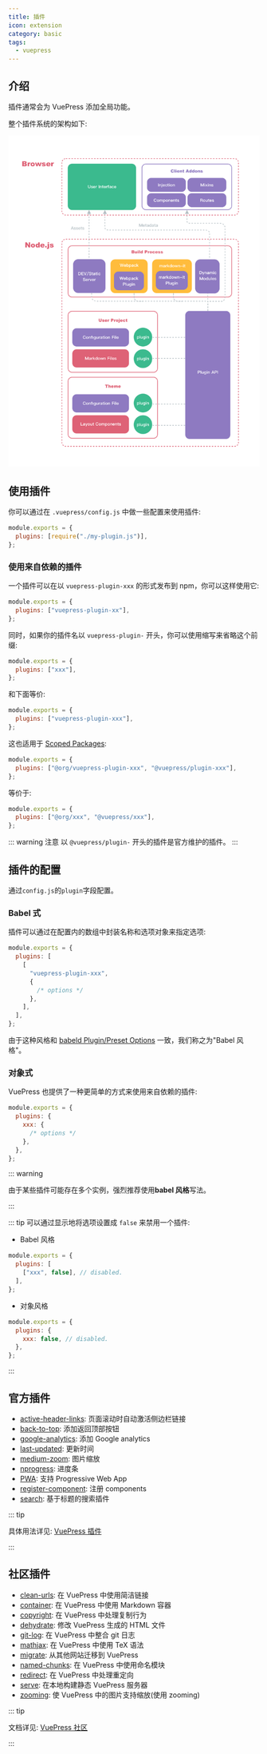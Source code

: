 ```yaml
---
title: 插件
icon: extension
category: basic
tags:
  - vuepress
---
```


## 介绍

插件通常会为 VuePress 添加全局功能。

整个插件系统的架构如下:

![插件系统架构](./assets/architecture.png)

## 使用插件

你可以通过在 `.vuepress/config.js` 中做一些配置来使用插件:

```js
module.exports = {
  plugins: [require("./my-plugin.js")],
};
```

### 使用来自依赖的插件

一个插件可以在以 `vuepress-plugin-xxx` 的形式发布到 npm，你可以这样使用它:

```js
module.exports = {
  plugins: ["vuepress-plugin-xx"],
};
```

同时，如果你的插件名以 `vuepress-plugin-` 开头，你可以使用缩写来省略这个前缀:

```js
module.exports = {
  plugins: ["xxx"],
};
```

和下面等价:

```js
module.exports = {
  plugins: ["vuepress-plugin-xxx"],
};
```

这也适用于 [Scoped Packages](https://docs.npmjs.com/misc/scope):

```js
module.exports = {
  plugins: ["@org/vuepress-plugin-xxx", "@vuepress/plugin-xxx"],
};
```

等价于:

```js
module.exports = {
  plugins: ["@org/xxx", "@vuepress/xxx"],
};
```

::: warning 注意
以 `@vuepress/plugin-` 开头的插件是官方维护的插件。
:::

## 插件的配置

通过`config.js`的`plugin`字段配置。

### Babel 式

插件可以通过在配置内的数组中封装名称和选项对象来指定选项:

```js
module.exports = {
  plugins: [
    [
      "vuepress-plugin-xxx",
      {
        /* options */
      },
    ],
  ],
};
```

由于这种风格和 [babeld Plugin/Preset Options](https://babeljs.io/docs/en/plugins#plugin-preset-options) 一致，我们称之为"Babel 风格"。

### 对象式

VuePress 也提供了一种更简单的方式来使用来自依赖的插件:

```js
module.exports = {
  plugins: {
    xxx: {
      /* options */
    },
  },
};
```

::: warning

由于某些插件可能存在多个实例，强烈推荐使用**babel 风格**写法。

:::

::: tip
可以通过显示地将选项设置成 `false` 来禁用一个插件:

- Babel 风格

```js
module.exports = {
  plugins: [
    ["xxx", false], // disabled.
  ],
};
```

- 对象风格

```js
module.exports = {
  plugins: {
    xxx: false, // disabled.
  },
};
```

:::

## 官方插件

- [active-header-links](https://v1.vuepress.vuejs.org/zh/plugin/official/plugin-active-header-links.html): 页面滚动时自动激活侧边栏链接
- [back-to-top](https://v1.vuepress.vuejs.org/zh/plugin/official/plugin-back-to-top.html): 添加返回顶部按钮
- [google-analytics](https://v1.vuepress.vuejs.org/zh/plugin/official/plugin-google-analytics.html): 添加 Google analytics
- [last-updated](https://v1.vuepress.vuejs.org/zh/plugin/official/plugin-last-updated.html): 更新时间
- [medium-zoom](https://v1.vuepress.vuejs.org/zh/plugin/official/plugin-medium-zoom.html): 图片缩放
- [nprogress](https://v1.vuepress.vuejs.org/zh/plugin/official/plugin-nprogress.html): 进度条
- [PWA](https://v1.vuepress.vuejs.org/zh/plugin/official/plugin-pwa.html): 支持 Progressive Web App
- [register-component](https://v1.vuepress.vuejs.org/zh/plugin/official/plugin-register-components.html): 注册 components
- [search](https://v1.vuepress.vuejs.org/zh/plugin/official/plugin-search.html): 基于标题的搜索插件

::: tip

具体用法详见: [VuePress 插件](https://v1.vuepress.vuejs.org/zh/plugin/)

:::

## 社区插件

- [clean-urls](https://vuepress.github.io/zh/plugins/clean-urls.html): 在 VuePress 中使用简洁链接
- [container](https://vuepress.github.io/zh/plugins/container.html): 在 VuePress 中使用 Markdown 容器
- [copyright](https://vuepress.github.io/zh/plugins/copyright.html): 在 VuePress 中处理复制行为
- [dehydrate](https://vuepress.github.io/zh/plugins/dehydrate.html): 修改 VuePress 生成的 HTML 文件
- [git-log](https://vuepress.github.io/zh/plugins/git-log.html): 在 VuePress 中整合 git 日志
- [mathjax](https://vuepress.github.io/zh/plugins/mathjax.html): 在 VuePress 中使用 TeX 语法
- [migrate](https://vuepress.github.io/zh/plugins/migrate.html): 从其他网站迁移到 VuePress
- [named-chunks](https://vuepress.github.io/zh/plugins/named-chunks.html): 在 VuePress 中使用命名模块
- [redirect](https://vuepress.github.io/zh/plugins/redirect.html): 在 VuePress 中处理重定向
- [serve](https://vuepress.github.io/zh/plugins/serve.html): 在本地构建静态 VuePress 服务器
- [zooming](https://vuepress.github.io/zh/plugins/zooming.html): 使 VuePress 中的图片支持缩放(使用 zooming)

::: tip

文档详见: [VuePress 社区](https://vuepress.github.io/zh/)

:::
